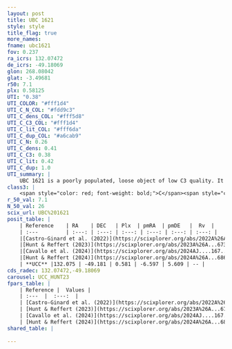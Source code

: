 ```yaml
---
layout: post
title: UBC 1621
style: style
title_flag: true
more_names: 
fname: ubc1621
fov: 0.237
ra_icrs: 132.07472
de_icrs: -49.18069
glon: 268.08042
glat: -3.49681
r50: 7.1
plx: 0.58125
UTI: "0.38"
UTI_COLOR: "#fff1d4"
UTI_C_N_COL: "#fdd9c3"
UTI_C_dens_COL: "#fff5d8"
UTI_C_C3_COL: "#fff1d4"
UTI_C_lit_COL: "#fff6da"
UTI_C_dup_COL: "#a6cab9"
UTI_C_N: 0.26
UTI_C_dens: 0.41
UTI_C_C3: 0.38
UTI_C_lit: 0.42
UTI_C_dup: 1.0
UTI_summary: |
    UBC 1621 is a poorly populated, loose object of low C3 quality. It was recently reported in the literature.
class3: |
    <span style="color: red; font-weight: bold;">C</span><span style="color: #FFC300; font-weight: bold;">B</span>
r_50_val: 7.1
N_50_val: 26
scix_url: UBC%201621
posit_table: |
    | Reference    | RA    | DEC   | Plx  | pmRA  | pmDE   |  Rv  |
    | :---         | :---: | :---: | :---: | :---: | :---: | :---: |
    |[Castro-Ginard et al. (2022)](https://scixplorer.org/abs/2022A%26A...661A.118C) | 132.1 | -49.23 | 0.58 | -6.57 | 5.6 | -- |
    |[Hunt & Reffert (2023)](https://scixplorer.org/abs/2023A%26A...673A.114H) | 132.09 | -49.192 | 0.589 | -6.608 | 5.664 | -- |
    |[Cavallo et al. (2024)](https://scixplorer.org/abs/2024AJ....167...12C) | 132.084 | -49.168 | 0.59 | -- | -- | -- |
    |[Hunt & Reffert (2024)](https://scixplorer.org/abs/2024A%26A...686A..42H) | 132.09 | -49.192 | 0.589 | -6.608 | 5.664 | -- |
    | **UCC** |132.075 | -49.181 | 0.581 | -6.597 | 5.609 | -- | 
cds_radec: 132.07472,-49.18069
carousel: UCC_HUNT23
fpars_table: |
    | Reference |  Values |
    | :---  |  :---:  |
    | [Castro-Ginard et al. (2022)](https://scixplorer.org/abs/2022A%26A...661A.118C) | `AV=0.963, Dist=1815, logAge=7.816` |
    | [Hunt & Reffert (2023)](https://scixplorer.org/abs/2023A%26A...673A.114H) | `AV50=1.275, diffAV50=0.727, MOD50=11.067, logAge50=8.258` |
    | [Cavallo et al. (2024)](https://scixplorer.org/abs/2024AJ....167...12C) | `AV50=1.16, dMod50=10.97, logAge50=7.99, [Fe/H]50=0.01` |
    | [Hunt & Reffert (2024)](https://scixplorer.org/abs/2024A%26A...686A..42H) | `MassJ=64.4066` |
shared_table: |
    
---
```

